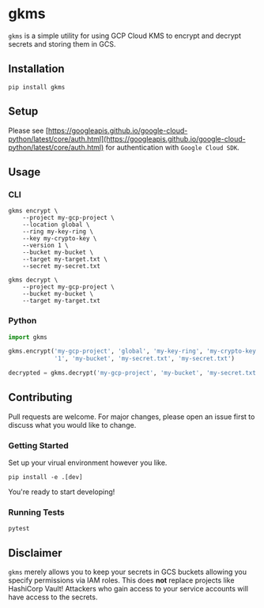 # gkms

`gkms` is a simple utility for using GCP Cloud KMS to encrypt and decrypt secrets and storing them in GCS.

## Installation

```shell
pip install gkms
```

## Setup

Please see [https://googleapis.github.io/google-cloud-python/latest/core/auth.html](https://googleapis.github.io/google-cloud-python/latest/core/auth.html) for authentication with `Google Cloud SDK`.

## Usage

### CLI

```shell
gkms encrypt \
    --project my-gcp-project \
    --location global \
    --ring my-key-ring \
    --key my-crypto-key \
    --version 1 \
    --bucket my-bucket \
    --target my-target.txt \
    --secret my-secret.txt

gkms decrypt \
    --project my-gcp-project \
    --bucket my-bucket \
    --target my-target.txt
```

### Python

```python
import gkms

gkms.encrypt('my-gcp-project', 'global', 'my-key-ring', 'my-crypto-key',
             '1', 'my-bucket', 'my-secret.txt', 'my-secret.txt')

decrypted = gkms.decrypt('my-gcp-project', 'my-bucket', 'my-secret.txt')
```

## Contributing

Pull requests are welcome. For major changes, please open an issue first to discuss what you would like to change.

### Getting Started

Set up your virual environment however you like.

```shell
pip install -e .[dev]
```

You're ready to start developing!

### Running Tests

```shell
pytest
```

## Disclaimer

`gkms` merely allows you to keep your secrets in GCS buckets allowing you specify permissions via IAM roles. This does **not** replace projects like HashiCorp Vault! Attackers who gain access to your service accounts will have access to the secrets.
